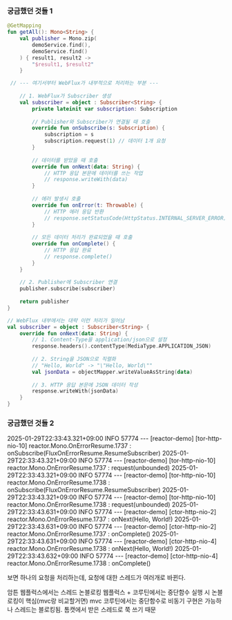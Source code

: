 ### 궁금했던 것들 1

```kotlin
@GetMapping
fun getAll(): Mono<String> {
    val publisher = Mono.zip(
        demoService.find(),
        demoService.find()
    ) { result1, result2 ->
        "$result1, $result2"
    }
```


   
```kotlin
 // --- 여기서부터 WebFlux가 내부적으로 처리하는 부분 ---
    
    // 1. WebFlux가 Subscriber 생성
    val subscriber = object : Subscriber<String> {
        private lateinit var subscription: Subscription
        
        // Publisher와 Subscriber가 연결될 때 호출
        override fun onSubscribe(s: Subscription) {
            subscription = s
            subscription.request(1) // 데이터 1개 요청
        }
        
        // 데이터를 받았을 때 호출
        override fun onNext(data: String) {
            // HTTP 응답 본문에 데이터를 쓰는 작업
            // response.writeWith(data)
        }
        
        // 에러 발생시 호출
        override fun onError(t: Throwable) {
            // HTTP 에러 응답 반환
            // response.setStatusCode(HttpStatus.INTERNAL_SERVER_ERROR)
        }
        
        // 모든 데이터 처리가 완료되었을 때 호출
        override fun onComplete() {
            // HTTP 응답 완료
            // response.complete()
        }
    }
    
    // 2. Publisher에 Subscriber 연결
    publisher.subscribe(subscriber)
    
    return publisher
}
```


```kotlin
// WebFlux 내부에서는 대략 이런 처리가 일어남
val subscriber = object : Subscriber<String> {
    override fun onNext(data: String) {
        // 1. Content-Type을 application/json으로 설정
        response.headers().contentType(MediaType.APPLICATION_JSON)
        
        // 2. String을 JSON으로 직렬화
        // "Hello, World" -> "\"Hello, World\""
        val jsonData = objectMapper.writeValueAsString(data)
        
        // 3. HTTP 응답 본문에 JSON 데이터 작성
        response.writeWith(jsonData)
    }
}
```


### 궁금했던 것들 2
2025-01-29T22:33:43.321+09:00  INFO 57774 --- [reactor-demo] [tor-http-nio-10] reactor.Mono.OnErrorResume.1737          : onSubscribe(FluxOnErrorResume.ResumeSubscriber)
2025-01-29T22:33:43.321+09:00  INFO 57774 --- [reactor-demo] [tor-http-nio-10] reactor.Mono.OnErrorResume.1737          : request(unbounded)
2025-01-29T22:33:43.321+09:00  INFO 57774 --- [reactor-demo] [tor-http-nio-10] reactor.Mono.OnErrorResume.1738          : onSubscribe(FluxOnErrorResume.ResumeSubscriber)
2025-01-29T22:33:43.321+09:00  INFO 57774 --- [reactor-demo] [tor-http-nio-10] reactor.Mono.OnErrorResume.1738          : request(unbounded)
2025-01-29T22:33:43.631+09:00  INFO 57774 --- [reactor-demo] [ctor-http-nio-2] reactor.Mono.OnErrorResume.1737          : onNext(Hello, World!)
2025-01-29T22:33:43.631+09:00  INFO 57774 --- [reactor-demo] [ctor-http-nio-2] reactor.Mono.OnErrorResume.1737          : onComplete()
2025-01-29T22:33:43.631+09:00  INFO 57774 --- [reactor-demo] [ctor-http-nio-4] reactor.Mono.OnErrorResume.1738          : onNext(Hello, World!)
2025-01-29T22:33:43.632+09:00  INFO 57774 --- [reactor-demo] [ctor-http-nio-4] reactor.Mono.OnErrorResume.1738          : onComplete()

보면 하나의 요청을 처리하는데, 요청에 대한 스레드가 여러개로 바뀐다.

암튼 웹플럭스에서는 스레드 논블로킹
웹플럭스 + 코루틴에서는 중단함수 실행 시 논블로킹이 핵심(mvc랑 비교할거면)
mvc 코루틴에서는 중단함수로 비동기 구현은 가능하나 스레드는 블로킹됨. 톰캣에서 받은 스레드로 쭉 쓰기 때문

